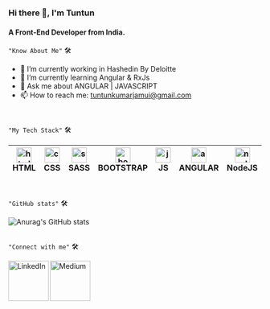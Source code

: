 ### Hi there 👋, I'm Tuntun 
####                 A Front-End Developer from India.                              


``` "Know About Me" ``` 🛠

- 🔭 I’m currently working in Hashedin By Deloitte 
- 🌱 I’m currently learning Angular & RxJs
- 💬 Ask me about ANGULAR | JAVASCRIPT 
- 📫 How to reach me: tuntunkumarjamui@gmail.com 
<br />

``` "My Tech Stack" ``` 🛠

|<img src="https://raw.githubusercontent.com/github/explore/80688e429a7d4ef2fca1e82350fe8e3517d3494d/topics/html/html.png" alt="html logo" width="30"><br/>HTML | <img src="https://raw.githubusercontent.com/github/explore/80688e429a7d4ef2fca1e82350fe8e3517d3494d/topics/css/css.png" alt="css logo" width="30"><br/>CSS |<img src="https://raw.githubusercontent.com/github/explore/80688e429a7d4ef2fca1e82350fe8e3517d3494d/topics/sass/sass.png" alt="sass logo" width="30"><br/>SASS |<img src="https://raw.githubusercontent.com/github/explore/80688e429a7d4ef2fca1e82350fe8e3517d3494d/topics/bootstrap/bootstrap.png" alt="bootstrap logo" width="30"><br/>BOOTSTRAP |<img src="https://raw.githubusercontent.com/github/explore/80688e429a7d4ef2fca1e82350fe8e3517d3494d/topics/javascript/javascript.png" alt="js logo" width="30"><br/>JS |<img src="https://raw.githubusercontent.com/github/explore/80688e429a7d4ef2fca1e82350fe8e3517d3494d/topics/angular/angular.png" alt="angular logo" width="30"><br/>ANGULAR |<img src="https://raw.githubusercontent.com/github/explore/80688e429a7d4ef2fca1e82350fe8e3517d3494d/topics/nodejs/nodejs.png" alt="node logo" width="30"><br/>NodeJS | <img src="https://raw.githubusercontent.com/github/explore/80688e429a7d4ef2fca1e82350fe8e3517d3494d/topics/mongodb/mongodb.png" alt="mongodb logo" width="30"><br/>MongoDB | <img src="https://raw.githubusercontent.com/github/explore/80688e429a7d4ef2fca1e82350fe8e3517d3494d/topics/express/express.png" alt="express logo" width="30"><br/>Express
|---|---|---|---|---|---|---|---|---|
<br />

``` "GitHub stats" ``` 🛠

![Anurag's GitHub stats](https://github-readme-stats.vercel.app/api?username=tuntunpandit&show_icons=true&theme=radical)
<br /><br />

``` "Connect with me" ``` 🛠

[<img align="left" alt="LinkedIn" width="80" target="_blank" src="https://github.com/melanieshi0120/melanieshi0120/blob/master/linkedin.ico" />]( https://www.linkedin.com/in/tuntun-kumar-311866117/)
[<img align="left" alt="Medium" width="80" target="_blank" src="https://github.com/melanieshi0120/melanieshi0120/blob/master/medium.ico" />](https://medium.com/@tuntunkumarjamui)
<br />







